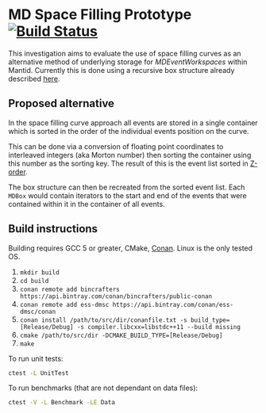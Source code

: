 # MD Space Filling Prototype [![Build Status](https://travis-ci.org/DMSC-Instrument-Data/MDSpaceFillingPrototype.svg?branch=master)](https://travis-ci.org/DMSC-Instrument-Data/MDSpaceFillingPrototype)

This investigation aims to evaluate the use of space filling curves as an
alternative method of underlying storage for *MDEventWorkspaces* within Mantid.
Currently this is done using a recursive box structure already described
[here](https://github.com/DMSC-Instrument-Data/documents/blob/master/investigations/MultiDimensionalInvestigation/md_data_structures/md_event.md).

## Proposed alternative

In the space filling curve approach all events are stored in a single container
which is sorted in the order of the individual events position on the curve.

This can be done via a conversion of floating point coordinates to interleaved
integers (aka Morton number) then sorting the container using this number as the
sorting key. The result of this is the event list sorted in
[Z-order](https://en.wikipedia.org/wiki/Z-order_curve).

The box structure can then be recreated from the sorted event list. Each `MDBox`
would contain iterators to the start and end of the events that were contained
within it in the container of all events.

## Build instructions

Building requires GCC 5 or greater, CMake, [Conan](https://conan.io/). Linux is
the only tested OS.

1. `mkdir build`
2. `cd build`
3. `conan remote add bincrafters https://api.bintray.com/conan/bincrafters/public-conan`
4. `conan remote add ess-dmsc https://api.bintray.com/conan/ess-dmsc/conan`
5. `conan install /path/to/src/dir/conanfile.txt -s build_type=[Release/Debug] -s compiler.libcxx=libstdc++11 --build missing`
6. `cmake /path/to/src/dir -DCMAKE_BUILD_TYPE=[Release/Debug]`
7. `make`

To run unit tests:
```bash
ctest -L UnitTest
```

To run benchmarks (that are not dependant on data files):
```bash
ctest -V -L Benchmark -LE Data
```
